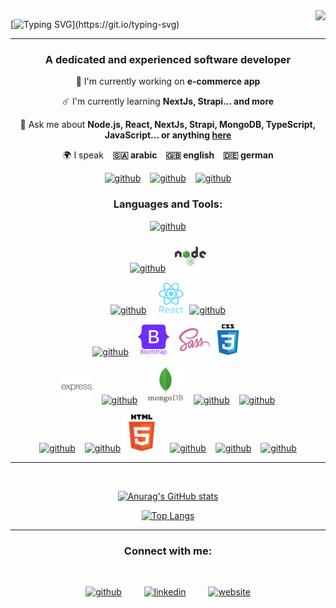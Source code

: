 
  <img align="right" src="https://visitor-badge.laobi.icu/badge?page_id=AbdulSamman.AbdulSamman"/>

[![Typing SVG](https://readme-typing-svg.demolab.com/?font=Righteous&center=true&width=1000&height=100&size=40&lines=Hi+There!+👋️;I'm+Abdulrazak+Samman!)](https://git.io/typing-svg)

<hr/>
<h3 align="center">A dedicated and experienced software developer </h3>

<div align="center">

 🔭️ I'm currently working on **e-commerce app**

 ☄️ I'm currently learning **NextJs, Strapi... and more**

 💬️ Ask me about **Node.js, React, NextJs, Strapi, MongoDB, TypeScript, JavaScript... or anything [here](https://github.com/AbdulSamman/AbdulSamman/issues)**

 🌍️ I speak  &ensp; **🇸🇦️ arabic  &ensp; 🇬🇧️ english  &ensp; 🇩🇪️ german**

</div>

<div align="center" >

[<img src='https://img.shields.io/badge/Gmail-333333?style=for-the-badge&logo=gmail&logoColor=white&labelColor=red' alt='github' height='30' width="130">](mailto:sammanab@outlook.de)
 &ensp;
 [<img src='https://img.shields.io/badge/linkedIn-0077B5?style=for-the-badge&logo=linkedin&logoColor=white' alt='github' height='30' width="130">](https://www.linkedin.com/public-profile/settings?trk=d_flagship3_profile_self_view_public_profile)
 &ensp;
  [<img src='https://img.shields.io/badge/Portfolio-FF5722?style=for-the-badge&logo=todoist&logoColor=white' alt='github' height='30' width="130">](https://portfolioas.vercel.app/)

</div>

<h3 align="center">Languages and Tools:
</h3>


<div align="center">

  <p>

  [<img src='https://static.vecteezy.com/system/resources/previews/027/127/463/original/javascript-logo-javascript-icon-transparent-free-png.png' alt='github' height='60'>](https://developer.mozilla.org/en-US/docs/Web/JavaScript)

  </p>
  <p>

   [<img src='https://cdn-icons-png.flaticon.com/512/919/919832.png' alt='github' height='50'>](https://www.typescriptlang.org/)
   &ensp;
   [<img src='https://raw.githubusercontent.com/devicons/devicon/master/icons/nodejs/nodejs-original-wordmark.svg' alt='github' height='50'>](https://nodejs.org")

  </p>
  <p>

   [<img src='https://uxwing.com/wp-content/themes/uxwing/download/brands-and-social-media/nextjs-icon.png' alt='github' height='50'>](https://nextjs.org)
   &ensp;
   [<img src='https://raw.githubusercontent.com/devicons/devicon/master/icons/react/react-original-wordmark.svg' alt='github' height='50'>](https://reactjs.org/)
   [<img src='https://www.svgrepo.com/show/354521/vitejs.svg' alt='github' height='50'>](https://https://vitejs.dev/)

  </p>
  <p>

  [<img src='https://cdn.worldvectorlogo.com/logos/tailwind-css-1.svg' alt='github' height='50' width="90">](https://tailwindcss.com/)
   &ensp;
   [<img src='https://raw.githubusercontent.com/devicons/devicon/master/icons/bootstrap/bootstrap-plain-wordmark.svg' alt='github' height='50'>](https://getbootstrap.com)
  &ensp;
   [<img src='https://raw.githubusercontent.com/devicons/devicon/master/icons/sass/sass-original.svg' alt='github' height='50'>](https://sass-lang.com)
  [<img src='https://raw.githubusercontent.com/devicons/devicon/master/icons/css3/css3-original-wordmark.svg' alt='github' height='50'>](https://www.w3schools.com/css/)

  </p>
  <p>

  [<img src='https://raw.githubusercontent.com/devicons/devicon/master/icons/express/express-original-wordmark.svg' alt='github' height='50'>](https://expressjs.com)
  &ensp;
  [<img src='https://upload.wikimedia.org/wikipedia/commons/9/96/Socket-io.svg' alt='github' height='50'>](https://socket.io)
  &ensp;
  [<img src='https://raw.githubusercontent.com/devicons/devicon/master/icons/mongodb/mongodb-original-wordmark.svg' alt='github' height='60'>](https://www.mongodb.com/)
  &ensp;
  [<img src='https://vitest.dev/logo-shadow.svg' alt='github' height='50'>](https://vitest.dev)
  &ensp;
  [<img src='https://raw.githubusercontent.com/simple-icons/simple-icons/6e46ec1fc23b60c8fd0d2f2ff46db82e16dbd75f/icons/cypress.svg' alt='github' height='50'>](https://www.cypress.io)


 </p>

 [<img src='https://upload.wikimedia.org/wikipedia/commons/thumb/9/97/Netlify_logo_%282%29.svg/1200px-Netlify_logo_%282%29.svg.png' alt='github' height='50' width="80">](https://app.netlify.com)
 &ensp;
 [<img src='https://upload.wikimedia.org/wikipedia/commons/thumb/5/5e/Vercel_logo_black.svg/2560px-Vercel_logo_black.svg.png' alt='github' height='50' width="70">](https://vercel.com)
 [<img src='https://raw.githubusercontent.com/devicons/devicon/master/icons/html5/html5-original-wordmark.svg' alt='github' height='60'>](https://www.w3.org/html/)
 &ensp;
 [<img src='https://assets-global.website-files.com/5f3e2a114c63905e97c3804b/65be792bfca0ab56c8594c5c_Strapi-Logo.png' alt='github' height='50'>](https://strapi.com)
 &ensp;
 [<img src='https://res.cloudinary.com/demo/image/upload/e_shadow:90,x_15,y_15/cloudinary_icon.png' alt='github' height='50'>](https://cloudinary.com)
 &ensp;
 [<img src='https://static-00.iconduck.com/assets.00/hetzner-icon-512x512-k29kzliu.png' alt='github' height='50'>](https://hetzner.com)

 </p>
</div>
<hr>
&ensp;
<div align="center">

[![Anurag's GitHub stats](https://github-readme-stats.vercel.app/api?username=AbdulSamman&show_icons=true&theme=blue-green&bg_color=0D1117)]([https://github.com/AbdulSamman/github-readme](https://github.com/AbdulSamman/AbdulSamman))


[![Top Langs](https://github-readme-stats.vercel.app/api/top-langs/?username=AbdulSamman&hide_progress=true&bg_color=0D1117&theme=blue-green)](https://github.com/anuraghazra/github-readme-stats)

</div>

<hr>
<div align="center">
<h3 align="center">Connect with me:</h3>
&ensp;
<p align="center">

[<img src='https://cdn.worldvectorlogo.com/logos/github-icon-2.svg' alt='github' height='60'>](https://github.com/AbdulSamman)
&ensp;&ensp;&ensp;&ensp;
[<img src='https://upload.wikimedia.org/wikipedia/commons/thumb/c/ca/LinkedIn_logo_initials.png/600px-LinkedIn_logo_initials.png' alt='linkedin' height='60'>](https://www.linkedin.com/in/abdulrazak-samman-175b2718b)
&ensp;&ensp;&ensp;&ensp;
[<img src='https://cdn-icons-png.flaticon.com/512/5602/5602732.png' alt='website' height='60'>](https://portfolioas.vercel.app/)

</p>
</div>


